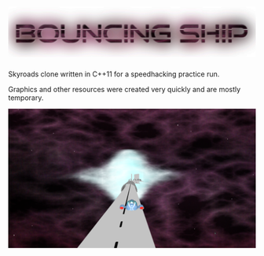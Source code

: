 ![Bouncing Ship](https://raw.githubusercontent.com/flipcoder/bouncingship/master/bin/mods/bouncingship/data/title.png)
======

Skyroads clone written in C++11 for a speedhacking practice run.

Graphics and other resources were created very quickly and are mostly temporary.

![screenshot](https://raw.githubusercontent.com/flipcoder/bouncingship/1ba530e87fec8fff6d96b0cc4a92475badd6cbce/screenshots/screen1.png)

